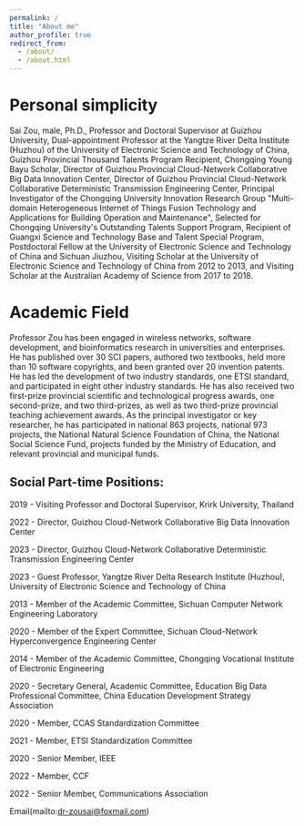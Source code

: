 ```yaml
---
permalink: /
title: "About me"
author_profile: true
redirect_from: 
  - /about/
  - /about.html
---
```


 

Personal simplicity
======
   Sai Zou, male, Ph.D., Professor and Doctoral Supervisor at Guizhou University, Dual-appointment Professor at the Yangtze River Delta Institute (Huzhou) of the University of Electronic Science and Technology of China, Guizhou Provincial Thousand Talents Program Recipient, Chongqing Young Bayu Scholar, Director of Guizhou Provincial Cloud-Network Collaborative Big Data Innovation Center, Director of Guizhou Provincial Cloud-Network Collaborative Deterministic Transmission Engineering Center, Principal Investigator of the Chongqing University Innovation Research Group "Multi-domain Heterogeneous Internet of Things Fusion Technology and Applications for Building Operation and Maintenance", Selected for Chongqing University's Outstanding Talents Support Program, Recipient of Guangxi Science and Technology Base and Talent Special Program, Postdoctoral Fellow at the University of Electronic Science and Technology of China and Sichuan Jiuzhou, Visiting Scholar at the University of Electronic Science and Technology of China from 2012 to 2013, and Visiting Scholar at the Australian Academy of Science from 2017 to 2018.

Academic Field
======
Professor Zou has been engaged in wireless networks, software development, and bioinformatics research in universities and enterprises. He has published over 30 SCI papers, authored two textbooks, held more than 10 software copyrights, and been granted over 20 invention patents. He has led the development of two industry standards, one ETSI standard, and participated in eight other industry standards. He has also received two first-prize provincial scientific and technological progress awards, one second-prize, and two third-prizes, as well as two third-prize provincial teaching achievement awards. As the principal investigator or key researcher, he has participated in national 863 projects, national 973 projects, the National Natural Science Foundation of China, the National Social Science Fund, projects funded by the Ministry of Education, and relevant provincial and municipal funds.

Social Part-time Positions:
------
2019 - Visiting Professor and Doctoral Supervisor, Krirk University, Thailand

2022 - Director, Guizhou Cloud-Network Collaborative Big Data Innovation Center

2023 - Director, Guizhou Cloud-Network Collaborative Deterministic Transmission Engineering Center

2023 - Guest Professor, Yangtze River Delta Research Institute (Huzhou), University of Electronic Science and Technology of China

2013 - Member of the Academic Committee, Sichuan Computer Network Engineering Laboratory

2020 - Member of the Expert Committee, Sichuan Cloud-Network Hyperconvergence Engineering Center

2014 - Member of the Academic Committee, Chongqing Vocational Institute of Electronic Engineering

2020 - Secretary General, Academic Committee, Education Big Data Professional Committee, China Education Development Strategy Association

2020 - Member, CCAS Standardization Committee

2021 - Member, ETSI Standardization Committee

2020 - Senior Member, IEEE

2022 - Member, CCF

2022 - Senior Member, Communications Association

Email(mailto:dr-zousai@foxmail.com) 

 
 

 
